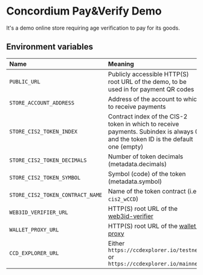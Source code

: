 # Concordium Pay&Verify Demo

It's a demo online store requiring age verification to pay for its goods.

## Environment variables

| Name                             | Meaning                                                                                                                          |                                                                          
|:---------------------------------|:---------------------------------------------------------------------------------------------------------------------------------|
| `PUBLIC_URL`                     | Publicly accessible HTTP(S) root URL of the demo, to be used in for payment QR codes                                             |
| `STORE_ACCOUNT_ADDRESS`          | Address of the account to which to receive payments                                                                              |
| `STORE_CIS2_TOKEN_INDEX`         | Contract index of the CIS-2 token in which to receive payments. Subindex is always 0 and the token ID is the default one (empty) |
| `STORE_CIS2_TOKEN_DECIMALS`      | Number of token decimals (metadata.decimals)                                                                                     |
| `STORE_CIS2_TOKEN_SYMBOL`        | Symbol (code) of the token (metadata.symbol)                                                                                     |
| `STORE_CIS2_TOKEN_CONTRACT_NAME` | Name of the token contract (i.e. `cis2_wCCD`)                                                                                    |
| `WEB3ID_VERIFIER_URL`            | HTTP(S) root URL of the [web3id-verifier](https://github.com/Concordium/concordium-web3id/tree/main/services/web3id-verifier)    |
| `WALLET_PROXY_URL`               | HTTP(S) root URL of the [wallet-proxy](https://github.com/Concordium/concordium-wallet-proxy)                                    |
| `CCD_EXPLORER_URL`               | Either `https://ccdexplorer.io/testnet` or `https://ccdexplorer.io/mainnet`                                                      |
